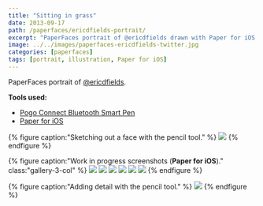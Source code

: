 ```yaml
---
title: "Sitting in grass"
date: 2013-09-17
path: /paperfaces/ericdfields-portrait/
excerpt: "PaperFaces portrait of @ericdfields drawn with Paper for iOS on an iPad."
image: ../../images/paperfaces-ericdfields-twitter.jpg
categories: [paperfaces]
tags: [portrait, illustration, Paper for iOS]
---
```


PaperFaces portrait of [@ericdfields](https://twitter.com/ericdfields).

**Tools used:**

- [Pogo Connect Bluetooth Smart Pen](https://www.amazon.com/gp/product/B009K448L4/ref=as_li_ss_tl?ie=UTF8&camp=1789&creative=390957&creativeASIN=B009K448L4&linkCode=as2&tag=mademist-20)
- [Paper for iOS](https://paper.bywetransfer.com/)

{% figure caption:"Sketching out a face with the pencil tool." %}
[![](../../images/paperfaces-ericdfields-process-1-750.jpg)](../../images/paperfaces-ericdfields-process-1-lg.jpg)
{% endfigure %}

{% figure caption:"Work in progress screenshots (**Paper for iOS**)." class:"gallery-3-col" %}
[![](../../images/paperfaces-ericdfields-process-2-600.jpg)](../../images/paperfaces-ericdfields-process-2-lg.jpg)
[![](../../images/paperfaces-ericdfields-process-3-600.jpg)](../../images/paperfaces-ericdfields-process-3-lg.jpg)
[![](../../images/paperfaces-ericdfields-process-4-600.jpg)](../../images/paperfaces-ericdfields-process-4-lg.jpg)
[![](../../images/paperfaces-ericdfields-process-5-600.jpg)](../../images/paperfaces-ericdfields-process-5-lg.jpg)
[![](../../images/paperfaces-ericdfields-process-6-600.jpg)](../../images/paperfaces-ericdfields-process-6-lg.jpg)
[![](../../images/paperfaces-ericdfields-process-7-600.jpg)](../../images/paperfaces-ericdfields-process-7-lg.jpg)
{% endfigure %}

{% figure caption:"Adding detail with the pencil tool." %}
[![](../../images/paperfaces-ericdfields-process-8-750.jpg)](../../images/paperfaces-ericdfields-process-8-lg.jpg)
{% endfigure %}
